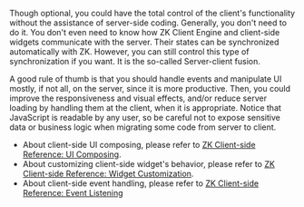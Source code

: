 Though optional, you could have the total control of the client's
functionality without the assistance of server-side coding. Generally,
you don't need to do it. You don't even need to know how ZK Client
Engine and client-side widgets communicate with the server. Their states
can be synchronized automatically with ZK. However, you can still
control this type of synchronization if you want. It is the so-called
Server-client fusion.

A good rule of thumb is that you should handle events and manipulate UI
mostly, if not all, on the server, since it is more productive. Then,
you could improve the responsiveness and visual effects, and/or reduce
server loading by handling them at the client, when it is appropriate.
Notice that JavaScript is readable by any user, so be careful not to
expose sensitive data or business logic when migrating some code from
server to client.

- About client-side UI composing, please refer to [ZK Client-side
  Reference: UI
  Composing](ZK_Client-side_Reference/General_Control/UI_Composing).
- About customizing client-side widget's behavior, please refer to [ZK
  Client-side Reference: Widget
  Customization](ZK_Client-side_Reference/General_Control/Widget_Customization).
- About client-side event handling, please refer to [ZK Client-side
  Reference: Event
  Listening](ZK_Client-side_Reference/General_Control/Event_Listening)
